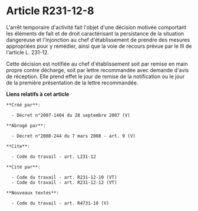 # Article R231-12-8

L'arrêt temporaire d'activité fait l'objet d'une décision motivée comportant les éléments de fait et de droit caractérisant
la persistance de la situation dangereuse et l'injonction au chef d'établissement de prendre des mesures appropriées pour y
remédier, ainsi que la voie de recours prévue par le III de l'article L. 231-12.

Cette décision est notifiée au chef d'établissement soit par remise en main propre contre décharge, soit par lettre
recommandée avec demande d'avis de réception. Elle prend effet le jour de remise de la notification ou le jour de la première
présentation de la lettre recommandée.

**Liens relatifs à cet article**

	**Créé par**:

	  - Décret n°2007-1404 du 28 septembre 2007 (V)

	**Abrogé par**:

	  - Décret n°2008-244 du 7 mars 2008 - art. 9 (V)

	**Cite**:

	  - Code du travail - art. L231-12

	**Cité par**:

	  - Code du travail - art. R231-12-10 (VT)
	  - Code du travail - art. R231-12-12 (VT)

	**Nouveaux textes**:

	  - Code du travail - art. R4731-10 (V)
